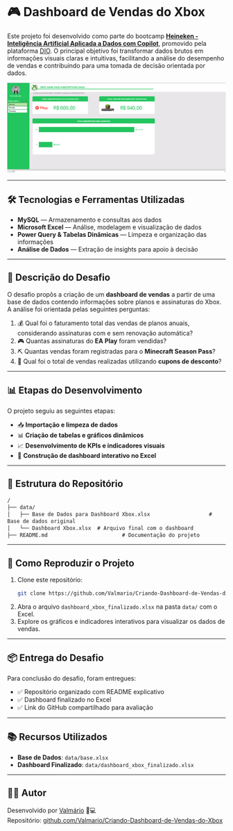 # 🎮 Dashboard de Vendas do Xbox

Este projeto foi desenvolvido como parte do bootcamp **[Heineken - Inteligência Artificial Aplicada a Dados com Copilot](https://web.dio.me/track/coding-the-future-heineken-ia-para-analise-de-dados)**, promovido pela plataforma [DIO](https://www.dio.me/). O principal objetivo foi transformar dados brutos em informações visuais claras e intuitivas, facilitando a análise do desempenho de vendas e contribuindo para uma tomada de decisão orientada por dados.

![Dashboard](https://github.com/Valmario/Criando-Dashboard-de-Vendas-do-Xbox/blob/main/Dashboard.png)

---

## 🛠 Tecnologias e Ferramentas Utilizadas

- **MySQL** — Armazenamento e consultas aos dados
- **Microsoft Excel** — Análise, modelagem e visualização de dados
- **Power Query & Tabelas Dinâmicas** — Limpeza e organização das informações
- **Análise de Dados** — Extração de insights para apoio à decisão

---

## 📌 Descrição do Desafio

O desafio propôs a criação de um **dashboard de vendas** a partir de uma base de dados contendo informações sobre planos e assinaturas do Xbox. A análise foi orientada pelas seguintes perguntas:

1. 💰 Qual foi o faturamento total das vendas de planos anuais, considerando assinaturas com e sem renovação automática?
2. 🎮 Quantas assinaturas do **EA Play** foram vendidas?
3. ⛏️ Quantas vendas foram registradas para o **Minecraft Season Pass**?
4. 🧾 Qual foi o total de vendas realizadas utilizando **cupons de desconto**?

---

## 📊 Etapas do Desenvolvimento

O projeto seguiu as seguintes etapas:

- 📥 **Importação e limpeza de dados**
- 📊 **Criação de tabelas e gráficos dinâmicos**
- 📈 **Desenvolvimento de KPIs e indicadores visuais**
- 🎯 **Construção de dashboard interativo no Excel**

---

## 📁 Estrutura do Repositório

```
/
├── data/
│   ├── Base de Dados para Dashboard Xbox.xlsx                   # Base de dados original
│   └── Dashboard Xbox.xlsx  # Arquivo final com o dashboard
├── README.md                        # Documentação do projeto
```

---

## 🚀 Como Reproduzir o Projeto

1. Clone este repositório:
   ```bash
   git clone https://github.com/Valmario/Criando-Dashboard-de-Vendas-do-Xbox.git
   ```
2. Abra o arquivo `dashboard_xbox_finalizado.xlsx` na pasta `data/` com o Excel.
3. Explore os gráficos e indicadores interativos para visualizar os dados de vendas.

---

## 📦 Entrega do Desafio

Para conclusão do desafio, foram entregues:

- ✅ Repositório organizado com README explicativo
- ✅ Dashboard finalizado no Excel
- ✅ Link do GitHub compartilhado para avaliação

---

## 📚 Recursos Utilizados

- **Base de Dados**: `data/base.xlsx`
- **Dashboard Finalizado**: `data/dashboard_xbox_finalizado.xlsx`

---

## 👨‍💻 Autor

Desenvolvido por [Valmário](https://github.com/Valmario) 🧠💻  
Repositório: [github.com/Valmario/Criando-Dashboard-de-Vendas-do-Xbox](https://github.com/Valmario/Criando-Dashboard-de-Vendas-do-Xbox)
